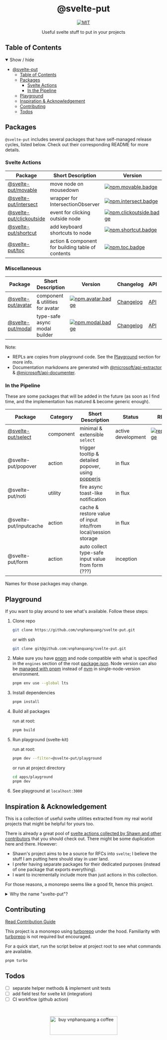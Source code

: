 <div align="center">

# @svelte-put

[![MIT][license.badge]][license]

Useful svelte stuff to put in your projects

</div>

## Table of Contents

<details open>
  <summary>Show / hide</summary>

- [@svelte-put](#svelte-put)
  - [Table of Contents](#table-of-contents)
  - [Packages](#packages)
    - [Svelte Actions](#svelte-actions)
    - [In the Pipeline](#in-the-pipeline)
  - [Playground](#playground)
  - [Inspiration & Acknowledgement](#inspiration--acknowledgement)
  - [Contributing](#contributing)
  - [Todos](#todos)

</details>

## Packages

`@svelte-put` includes several packages that have self-managed release cycles, listed below. Check out their corresponding README for more details.

### Svelte Actions

| Package                                         | Short Description                                 | Version                                       | Changelog                                  | API                             | REPL                               |
| ----------------------------------------------- | ------------------------------------------------- | --------------------------------------------- | ------------------------------------------ | ------------------------------- | ---------------------------------- |
| [@svelte-put/movable][github.movable]           | move node on mousedown                            | [![npm.movable.badge]][npm.movable]           | [Changelog][github.movable.changelog]      | [API][github.movable.docs]      | [![repl.badge]][repl.movable]      |
| [@svelte-put/intersect][github.intersect]       | wrapper for IntersectionObserver                  | [![npm.intersect.badge]][npm.intersect]       | [Changelog][github.intersect.changelog]    | [API][github.intersect.docs]    | [![repl.badge]][repl.intersect]    |
| [@svelte-put/clickoutside][github.clickoutside] | event for clicking outside node                   | [![npm.clickoutside.badge]][npm.clickoutside] | [Changelog][github.clickoutside.changelog] | [API][github.clickoutside.docs] | [![repl.badge]][repl.clickoutside] |
| [@svelte-put/shortcut][github.shortcut]         | add keyboard shortcuts to node                    | [![npm.shortcut.badge]][npm.shortcut]         | [Changelog][github.shortcut.changelog]     | [API][github.shortcut.docs]     |
| [@svelte-put/toc][github.toc]                   | action & component for building table of contents | [![npm.toc.badge]][npm.toc]                   | [Changelog][github.toc.changelog]          | [API][github.toc.docs]          | [![repl.badge]][repl.toc]          |

### Miscellaneous

| Package                             | Short Description                | Version                           | Changelog                            | API                       | REPL                         |
| ----------------------------------- | -------------------------------- | --------------------------------- | ------------------------------------ | ------------------------- | ---------------------------- |
| [@svelte-put/avatar][github.avatar] | component & utilities for avatar | [![npm.avatar.badge]][npm.avatar] | [Changelog][github.avatar.changelog] | [API][github.avatar.docs] | [![repl.badge]][repl.avatar] |
| [@svelte-put/modal][github.modal]   | type-safe async modal builder    | [![npm.modal.badge]][npm.modal]   | [Changelog][github.modal.changelog]  | [API][github.modal.docs]  | [![repl.badge]][repl.modal]  |

Note:

- REPLs are copies from playground code. See the [Playground](#playground) section for more info.
- Documentation markdowns are generated with [@microsoft/api-extractor] & [@microsoft/api-documenter].

### In the Pipeline

These are some packages that will be added in the future (as soon as I find time, and the implementation has matured & become generic enough).

| Package                             | Category  | Short Description                                                            | Status             | REPL                         |
| ----------------------------------- | --------- | ---------------------------------------------------------------------------- | ------------------ | ---------------------------- |
| [@svelte-put/select][github.select] | component | minimal & extensible `select`                                                | active development | [![repl.badge]][repl.select] |
| @svelte-put/popover                 | action    | trigger tooltip & detailed popover, using [popperjs](https://popper.js.org/) | in flux            |
| @svelte-put/noti                    | utility   | fire async toast-like notification                                           | in flux            |
| @svelte-put/inputcache              | action    | cache & restore value of input into/from local/session storage               | in flux            |
| @svelte-put/form                    | action    | auto collect type-safe input value from form (???)                           | inception          |

Names for those packages may change.

## Playground

If you want to play around to see what's available. Follow these steps:

1. Clone repo

   ```bash
   git clone https://github.com/vnphanquang/svelte-put.git
   ```

   or with ssh

   ```bash
   git clone git@github.com:vnphanquang/svelte-put.git
   ```

2. Make sure you have [pnpm] and node compatible with what is specified in the `engines` section of the root [package.json](./package.json#engines). Node version can also be [managed with pnpm][pnpm.env] instead of [nvm] in single-node-version environment.

   ```bash
   pnpm env use --global lts
   ```

3. Install dependencies

   ```bash
   pnpm install
   ```

4. Build all packages

   run at root:

   ```bash
   pnpm build
   ```

5. Run playground (svelte-kit)

   run at root:

   ```bash
   pnpm dev --filter=@svelte-put/playground
   ```

   or run at project directory

   ```bash
   cd apps/playground
   pnpm dev
   ```

6. See playground at `localhost:3000`

## Inspiration & Acknowledgement

This is a collection of useful svelte utilities extracted from my real world projects that might be helpful for yours too.

There is already a great pool of [svelte actions collected by Shawn and other contributors](https://github.com/sw-yx/svelte-actions) that you should check out. There might be some duplication here and there. However:

- Shawn's project aims to be a source for RFCs into `svelte`; I believe the stuff I am putting here should stay in user land.
- I prefer having separate packages for their dedicated purposes (instead of one package that exports everything).
- I want to incrementally include more than just actions in this collection.

For those reasons, a monorepo seems like a good fit, hence this project.

<details>
  <summary>Why the name "svelte-put"?</summary>

Because I needed to come up quickly with a name short enough & easy to remember, and it was late at night as my creativity was running low. `use` was the first option but no longer available in the npm registry. `put` came up next in mind and I stuck with it...

</details>

## Contributing

[Read Contribution Guide][github.contributing]

This project is a monorepo using [turborepo] under the hood. Familiarity with [turborepo] is not required but encouraged.

For a quick start, run the script below at project root to see what commands are available.

```bash
pnpm turbo
```

## Todos

- [ ] separate helper methods & implement unit tests
- [ ] add field test for svelte kit (integration)
- [ ] CI workflow (github action)

<br />

<p align="center">
  <a href="https://www.buymeacoffee.com/vnphanquang" target="_blank">
    <img
      src="https://cdn.buymeacoffee.com/buttons/v2/default-yellow.png"
      height="60"
      width="217"
      alt="buy vnphanquang a coffee"
    />
  </a>
</p>

<!-- github specifics -->

[github.contributing]: ./CONTRIBUTING.md
[github.issues]: https://github.com/vnphanquang/svelte-put/issues?q=
[github.movable]: https://github.com/vnphanquang/svelte-put/tree/main/packages/actions/movable
[github.movable.changelog]: https://github.com/vnphanquang/svelte-put/blob/main/packages/actions/movable/CHANGELOG.md
[github.movable.docs]: https://github.com/vnphanquang/svelte-put/blob/main/packages/actions/movable/api/docs/index.md
[github.intersect]: https://github.com/vnphanquang/svelte-put/tree/main/packages/actions/intersect
[github.intersect.changelog]: https://github.com/vnphanquang/svelte-put/blob/main/packages/actions/intersect/CHANGELOG.md
[github.intersect.docs]: https://github.com/vnphanquang/svelte-put/blob/main/packages/actions/intersect/api/docs/index.md
[github.clickoutside]: https://github.com/vnphanquang/svelte-put/tree/main/packages/actions/clickoutside
[github.clickoutside.changelog]: https://github.com/vnphanquang/svelte-put/blob/main/packages/actions/clickoutside/CHANGELOG.md
[github.clickoutside.docs]: https://github.com/vnphanquang/svelte-put/blob/main/packages/actions/clickoutside/api/docs/index.md
[github.shortcut]: https://github.com/vnphanquang/svelte-put/tree/main/packages/actions/shortcut
[github.shortcut.changelog]: https://github.com/vnphanquang/svelte-put/blob/main/packages/actions/shortcut/CHANGELOG.md
[github.shortcut.docs]: https://github.com/vnphanquang/svelte-put/blob/main/packages/actions/shortcut/api/docs/index.md
[github.avatar]: https://github.com/vnphanquang/svelte-put/tree/main/packages/misc/avatar
[github.avatar.changelog]: https://github.com/vnphanquang/svelte-put/blob/main/packages/misc/avatar/CHANGELOG.md
[github.avatar.docs]: https://github.com/vnphanquang/svelte-put/blob/main/packages/misc/avatar/api/docs/index.md
[github.toc]: https://github.com/vnphanquang/svelte-put/tree/main/packages/actions/toc
[github.toc.changelog]: https://github.com/vnphanquang/svelte-put/blob/main/packages/actions/toc/CHANGELOG.md
[github.toc.docs]: https://github.com/vnphanquang/svelte-put/blob/main/packages/actions/toc/api/docs/index.md
[github.modal]: https://github.com/vnphanquang/svelte-put/tree/main/packages/misc/modal
[github.modal.changelog]: https://github.com/vnphanquang/svelte-put/blob/main/packages/misc/modal/CHANGELOG.md
[github.modal.docs]: https://github.com/vnphanquang/svelte-put/blob/main/packages/misc/modal/api/docs/index.md
[github.select]: https://github.com/vnphanquang/svelte-put/tree/main/packages/components/select
[github.select.changelog]: https://github.com/vnphanquang/svelte-put/blob/main/packages/components/select/CHANGELOG.md
[github.select.docs]: https://github.com/vnphanquang/svelte-put/blob/main/packages/components/select/api/docs/index.md

<!-- heading badge -->

[license.badge]: https://img.shields.io/badge/license-MIT-blue.svg
[license]: ./LICENSE

<!-- npm -->

[npm.movable.badge]: https://img.shields.io/npm/v/@svelte-put/movable
[npm.movable]: https://www.npmjs.com/package/@svelte-put/movable
[npm.intersect.badge]: https://img.shields.io/npm/v/@svelte-put/intersect
[npm.intersect]: https://www.npmjs.com/package/@svelte-put/intersect
[npm.clickoutside.badge]: https://img.shields.io/npm/v/@svelte-put/clickoutside
[npm.clickoutside]: https://www.npmjs.com/package/@svelte-put/clickoutside
[npm.shortcut.badge]: https://img.shields.io/npm/v/@svelte-put/shortcut
[npm.shortcut]: https://www.npmjs.com/package/@svelte-put/shortcut
[npm.avatar.badge]: https://img.shields.io/npm/v/@svelte-put/avatar
[npm.avatar]: https://www.npmjs.com/package/@svelte-put/avatar
[npm.toc.badge]: https://img.shields.io/npm/v/@svelte-put/toc
[npm.toc]: https://www.npmjs.com/package/@svelte-put/toc
[npm.modal.badge]: https://img.shields.io/npm/v/@svelte-put/modal
[npm.modal]: https://www.npmjs.com/package/@svelte-put/modal

<!-- svelte REPL -->

[repl.badge]: https://img.shields.io/static/v1?label=&message=Svelte+REPL&logo=svelte&logoColor=fff&color=ff3e00
[repl.movable]: https://svelte.dev/repl/88a7c1fc2e134db7b58786d5f385fc5d
[repl.clickoutside]: https://svelte.dev/repl/9e5f9ee41c2c45aa8523993e357f6e78
[repl.intersect]: https://svelte.dev/repl/835eacce6ac44aff95a7cb0bb5ca200d
[repl.toc]: https://svelte.dev/repl/d9c896ac62cd41d49f80ffa249d292e6
[repl.avatar]: https://svelte.dev/repl/d54381946b1c4ebd8e612e4568fbbbd0
[repl.modal]: https://svelte.dev/repl/0a68001337544b8ab55995fb3d02d1f6
[repl.select]: https://svelte.dev/repl/4f0d701ab5ed411ebbc9a71b0955385d
[@microsoft/api-extractor]: https://www.npmjs.com/package/@microsoft/api-extractor
[@microsoft/api-documenter]: https://www.npmjs.com/package/@microsoft/api-documenter
[pnpm]: https://pnpm.io/
[pnpm.env]: https://pnpm.io/cli/env
[turborepo]: https://turborepo.org/
[nvm]: https://github.com/nvm-sh/nvm
